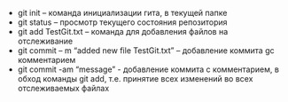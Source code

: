 * git init – команда инициализации гита, в текущей папке
* git status – просмотр текущего состояния репозитория
* git add TestGit.txt – команда для добавления файлов на отслеживание
* git commit – m “added new file TestGit.txt” – добавление коммита gс комментарием 
* git commit -am “message” - добавление коммита с комментарием, в обход команды git add, т.е. принятие всех изменений во всех отслеживаемых файлах